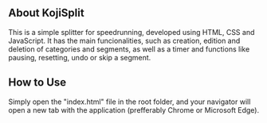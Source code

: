 ## About KojiSplit

This is a simple splitter for speedrunning, developed using HTML, CSS and JavaScript. It has the main funcionalities, such as creation, edition and deletion of categories and segments, as well as a timer and functions like pausing, resetting, undo or skip a segment.

## How to Use

Simply open the "index.html" file in the root folder, and your navigator will open a new tab with the application (prefferably Chrome or Microsoft Edge).